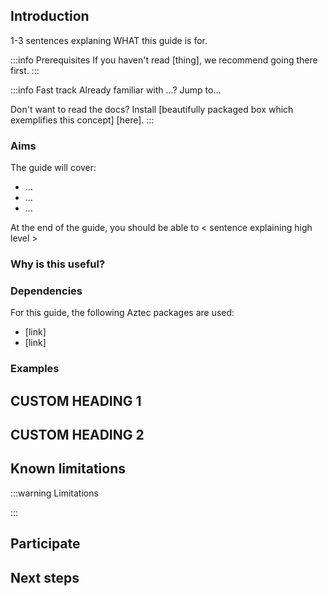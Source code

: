 <!--

Hi there!

This is a TEMPLATE for a "HOW TO DO SOMETHING" guide.

-->

<!--

Here are some tips on writing style:

For CONSISTENCY between authors, YOU SHOULD use this layout and these headings.

The bulk of your explanations will go in the CUSTOM HEADING sections.



Be very direct, like a RECIPE book.

Not much prose. Prefer bullets, single sentences, copyable code snippets. Devs are lazy and don't want to read lots.

Deeper PROTOCOL discussion (under the hood explanations / justifying your protocol decisions) should go in the [protocol](../../protocol/) section. -->

<!-- Code snippets should be as minimal as possible. Get to the point. Remember, you can use #include_code syntax for code snippets (see the README.md) -->

## Introduction

1-3 sentences explaning WHAT this guide is for.

:::info Prerequisites
If you haven't read [thing], we recommend going there first.
:::

<!-- OR -->

:::info Fast track
Already familiar with ...? Jump to...
<!-- AND / OR -->
Don't want to read the docs? Install [beautifully packaged box which exemplifies this concept] [here].
:::

### Aims

The guide will cover:

- ...
- ...
- ...

At the end of the guide, you should be able to \< sentence explaining high level >

### Why is this useful?

<!-- Contextualise why a dapp developer needs this. What use cases / products / features does this unlock? Any real world examples? -->

### Dependencies

For this guide, the following Aztec packages are used:
- [link]
- [link]

### Examples

<!-- If applicable, link to example code. -->


## CUSTOM HEADING 1

<!-- This is the 'meat' of this document -->

## CUSTOM HEADING 2


## Known limitations

:::warning Limitations
<!--
It's vital that we're honest and direct about:
- Things which don't work yet
- SECURITY LIMITATIONS
- Knacks / hacks
- Planned fixes / features.

Please bullet-list anything you can think of here.
-->
:::


## Participate

<!-- TBC: link to boilerplate page on how to contribute / participate.  -->


## Next steps

<!-- 
What should a dev read next?
What should a dev build next?
What can a dev try?
-->


<!-- IMPORT THE DISCLAIMER AT THE END (you'll need to make sure the path is correct) -->
<!-- import Disclaimer from "./aztec/common/\_disclaimer.mdx";
<Disclaimer/> -->